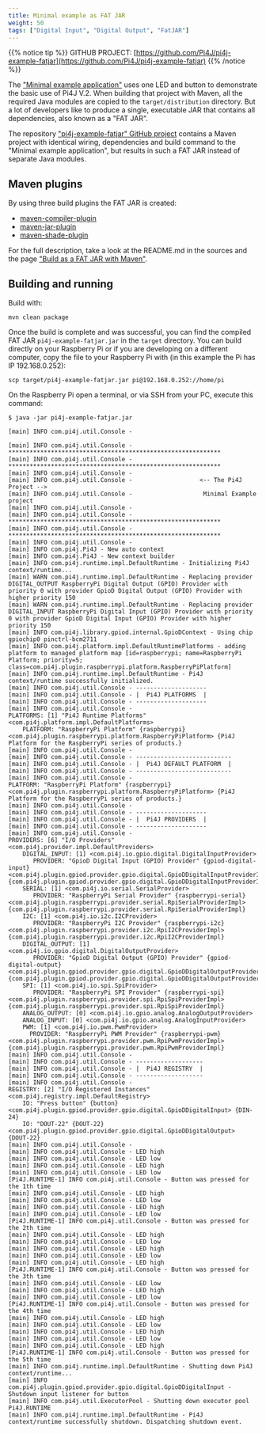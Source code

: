 ```yaml
---
title: Minimal example as FAT JAR
weight: 50
tags: ["Digital Input", "Digital Output", "FatJAR"]
---
```


{{% notice tip %}}
GITHUB PROJECT: [https://github.com/Pi4J/pi4j-example-fatjar](https://github.com/Pi4J/pi4j-example-fatjar)
{{% /notice %}}

The ["Minimal example application"](/getting-started/minimal-example-application/) uses one LED and button to demonstrate
the basic use of Pi4J V.2. When building that project with Maven, all the required Java modules are copied to the 
`target/distribution` directory. But a lot of developers like to produce a single, executable JAR that contains
all dependencies, also known as a "FAT JAR".

The repository ["pi4j-example-fatjar" GitHub project](https://github.com/Pi4J/pi4j-example-fatjar) contains a Maven project 
with identical wiring, dependencies and build command to the "Minimal example application", but results in such a FAT JAR 
instead of separate Java modules.

## Maven plugins

By using three build plugins the FAT JAR is created:

* [maven-compiler-plugin](https://maven.apache.org/plugins/maven-compiler-plugin/)
* [maven-jar-plugin](https://maven.apache.org/plugins/maven-jar-plugin/)
* [maven-shade-plugin](https://maven.apache.org/plugins/maven-shade-plugin/)

For the full description, take a look at the README.md in the sources and the page ["Build as a FAT JAR with Maven"](/documentation/building/fat-jar/).

## Building and running

Build with:

```
mvn clean package
```

Once the build is complete and was successful, you can find the compiled FAT JAR `pi4j-example-fatjar.jar` in the
`target` directory. You can build directly on your Raspberry Pi or if you are developing on a different computer, copy the file
to your Raspberry Pi with (in this example the Pi has IP 192.168.0.252):

```
scp target/pi4j-example-fatjar.jar pi@192.168.0.252://home/pi
```

On the Raspberry Pi open a terminal, or via SSH from your PC, execute this command:

```
$ java -jar pi4j-example-fatjar.jar 

[main] INFO com.pi4j.util.Console - 

[main] INFO com.pi4j.util.Console - ************************************************************
[main] INFO com.pi4j.util.Console - ************************************************************
[main] INFO com.pi4j.util.Console - 
[main] INFO com.pi4j.util.Console -                   <-- The Pi4J Project -->                  
[main] INFO com.pi4j.util.Console -                    Minimal Example project                  
[main] INFO com.pi4j.util.Console - 
[main] INFO com.pi4j.util.Console - ************************************************************
[main] INFO com.pi4j.util.Console - ************************************************************
[main] INFO com.pi4j.util.Console - 
[main] INFO com.pi4j.Pi4J - New auto context
[main] INFO com.pi4j.Pi4J - New context builder
[main] INFO com.pi4j.runtime.impl.DefaultRuntime - Initializing Pi4J context/runtime...
[main] WARN com.pi4j.runtime.impl.DefaultRuntime - Replacing provider DIGITAL_OUTPUT RaspberryPi Digital Output (GPIO) Provider with priority 0 with provider GpioD Digital Output (GPIO) Provider with higher priority 150
[main] WARN com.pi4j.runtime.impl.DefaultRuntime - Replacing provider DIGITAL_INPUT RaspberryPi Digital Input (GPIO) Provider with priority 0 with provider GpioD Digital Input (GPIO) Provider with higher priority 150
[main] INFO com.pi4j.library.gpiod.internal.GpioDContext - Using chip gpiochip0 pinctrl-bcm2711
[main] INFO com.pi4j.platform.impl.DefaultRuntimePlatforms - adding platform to managed platform map [id=raspberrypi; name=RaspberryPi Platform; priority=5; class=com.pi4j.plugin.raspberrypi.platform.RaspberryPiPlatform]
[main] INFO com.pi4j.runtime.impl.DefaultRuntime - Pi4J context/runtime successfully initialized.
[main] INFO com.pi4j.util.Console - --------------------
[main] INFO com.pi4j.util.Console - |  Pi4J PLATFORMS  |
[main] INFO com.pi4j.util.Console - --------------------
[main] INFO com.pi4j.util.Console - 
PLATFORMS: [1] "Pi4J Runtime Platforms" <com.pi4j.platform.impl.DefaultPlatforms> 
    PLATFORM: "RaspberryPi Platform" {raspberrypi} <com.pi4j.plugin.raspberrypi.platform.RaspberryPiPlatform> {Pi4J Platform for the RaspberryPi series of products.} 
[main] INFO com.pi4j.util.Console - 
[main] INFO com.pi4j.util.Console - ---------------------------
[main] INFO com.pi4j.util.Console - |  Pi4J DEFAULT PLATFORM  |
[main] INFO com.pi4j.util.Console - ---------------------------
[main] INFO com.pi4j.util.Console - 
PLATFORM: "RaspberryPi Platform" {raspberrypi} <com.pi4j.plugin.raspberrypi.platform.RaspberryPiPlatform> {Pi4J Platform for the RaspberryPi series of products.} 
[main] INFO com.pi4j.util.Console - 
[main] INFO com.pi4j.util.Console - --------------------
[main] INFO com.pi4j.util.Console - |  Pi4J PROVIDERS  |
[main] INFO com.pi4j.util.Console - --------------------
[main] INFO com.pi4j.util.Console - 
PROVIDERS: [6] "I/O Providers" <com.pi4j.provider.impl.DefaultProviders> 
    DIGITAL_INPUT: [1] <com.pi4j.io.gpio.digital.DigitalInputProvider> 
       PROVIDER: "GpioD Digital Input (GPIO) Provider" {gpiod-digital-input} <com.pi4j.plugin.gpiod.provider.gpio.digital.GpioDDigitalInputProviderImpl> {com.pi4j.plugin.gpiod.provider.gpio.digital.GpioDDigitalInputProviderImpl} 
    SERIAL: [1] <com.pi4j.io.serial.SerialProvider> 
       PROVIDER: "RaspberryPi Serial Provider" {raspberrypi-serial} <com.pi4j.plugin.raspberrypi.provider.serial.RpiSerialProviderImpl> {com.pi4j.plugin.raspberrypi.provider.serial.RpiSerialProviderImpl} 
    I2C: [1] <com.pi4j.io.i2c.I2CProvider> 
       PROVIDER: "RaspberryPi I2C Provider" {raspberrypi-i2c} <com.pi4j.plugin.raspberrypi.provider.i2c.RpiI2CProviderImpl> {com.pi4j.plugin.raspberrypi.provider.i2c.RpiI2CProviderImpl} 
    DIGITAL_OUTPUT: [1] <com.pi4j.io.gpio.digital.DigitalOutputProvider> 
       PROVIDER: "GpioD Digital Output (GPIO) Provider" {gpiod-digital-output} <com.pi4j.plugin.gpiod.provider.gpio.digital.GpioDDigitalOutputProviderImpl> {com.pi4j.plugin.gpiod.provider.gpio.digital.GpioDDigitalOutputProviderImpl} 
    SPI: [1] <com.pi4j.io.spi.SpiProvider> 
       PROVIDER: "RaspberryPi SPI Provider" {raspberrypi-spi} <com.pi4j.plugin.raspberrypi.provider.spi.RpiSpiProviderImpl> {com.pi4j.plugin.raspberrypi.provider.spi.RpiSpiProviderImpl} 
    ANALOG_OUTPUT: [0] <com.pi4j.io.gpio.analog.AnalogOutputProvider> 
    ANALOG_INPUT: [0] <com.pi4j.io.gpio.analog.AnalogInputProvider> 
    PWM: [1] <com.pi4j.io.pwm.PwmProvider> 
      PROVIDER: "RaspberryPi PWM Provider" {raspberrypi-pwm} <com.pi4j.plugin.raspberrypi.provider.pwm.RpiPwmProviderImpl> {com.pi4j.plugin.raspberrypi.provider.pwm.RpiPwmProviderImpl} 
[main] INFO com.pi4j.util.Console - 
[main] INFO com.pi4j.util.Console - -------------------
[main] INFO com.pi4j.util.Console - |  Pi4J REGISTRY  |
[main] INFO com.pi4j.util.Console - -------------------
[main] INFO com.pi4j.util.Console - 
REGISTRY: [2] "I/O Registered Instances" <com.pi4j.registry.impl.DefaultRegistry> 
    IO: "Press button" {button} <com.pi4j.plugin.gpiod.provider.gpio.digital.GpioDDigitalInput> {DIN-24} 
    IO: "DOUT-22" {DOUT-22} <com.pi4j.plugin.gpiod.provider.gpio.digital.GpioDDigitalOutput> {DOUT-22} 
[main] INFO com.pi4j.util.Console - 
[main] INFO com.pi4j.util.Console - LED high
[main] INFO com.pi4j.util.Console - LED low
[main] INFO com.pi4j.util.Console - LED high
[main] INFO com.pi4j.util.Console - LED low
[Pi4J.RUNTIME-1] INFO com.pi4j.util.Console - Button was pressed for the 1th time
[main] INFO com.pi4j.util.Console - LED high
[main] INFO com.pi4j.util.Console - LED low
[main] INFO com.pi4j.util.Console - LED high
[main] INFO com.pi4j.util.Console - LED low
[Pi4J.RUNTIME-1] INFO com.pi4j.util.Console - Button was pressed for the 2th time
[main] INFO com.pi4j.util.Console - LED high
[main] INFO com.pi4j.util.Console - LED low
[main] INFO com.pi4j.util.Console - LED high
[main] INFO com.pi4j.util.Console - LED low
[main] INFO com.pi4j.util.Console - LED high
[Pi4J.RUNTIME-1] INFO com.pi4j.util.Console - Button was pressed for the 3th time
[main] INFO com.pi4j.util.Console - LED low
[main] INFO com.pi4j.util.Console - LED high
[main] INFO com.pi4j.util.Console - LED low
[Pi4J.RUNTIME-1] INFO com.pi4j.util.Console - Button was pressed for the 4th time
[main] INFO com.pi4j.util.Console - LED high
[main] INFO com.pi4j.util.Console - LED low
[main] INFO com.pi4j.util.Console - LED high
[main] INFO com.pi4j.util.Console - LED low
[main] INFO com.pi4j.util.Console - LED high
[Pi4J.RUNTIME-1] INFO com.pi4j.util.Console - Button was pressed for the 5th time
[main] INFO com.pi4j.runtime.impl.DefaultRuntime - Shutting down Pi4J context/runtime...
[main] INFO com.pi4j.plugin.gpiod.provider.gpio.digital.GpioDDigitalInput - Shutdown input listener for button
[main] INFO com.pi4j.util.ExecutorPool - Shutting down executor pool Pi4J.RUNTIME
[main] INFO com.pi4j.runtime.impl.DefaultRuntime - Pi4J context/runtime successfully shutdown. Dispatching shutdown event.
```